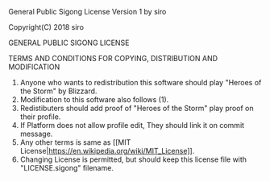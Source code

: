 General Public Sigong License
Version 1 by siro

Copyright(C) 2018 siro

   GENERAL PUBLIC SIGONG LICENSE
   
   TERMS AND CONDITIONS FOR COPYING, DISTRIBUTION AND MODIFICATION 
   
1. Anyone who wants to redistribution this software should play "Heroes of the Storm" by Blizzard.
2. Modification to this software also follows (1).
3. Redistibuters should add proof of "Heroes of the Storm" play proof on their profile.
4. If Platform does not allow profile edit, They should link it on commit message.
5. Any other terms is same as [[MIT License|https://en.wikipedia.org/wiki/MIT_License]].
6. Changing License is permitted, but should keep this license file with "LICENSE.sigong" filename.
